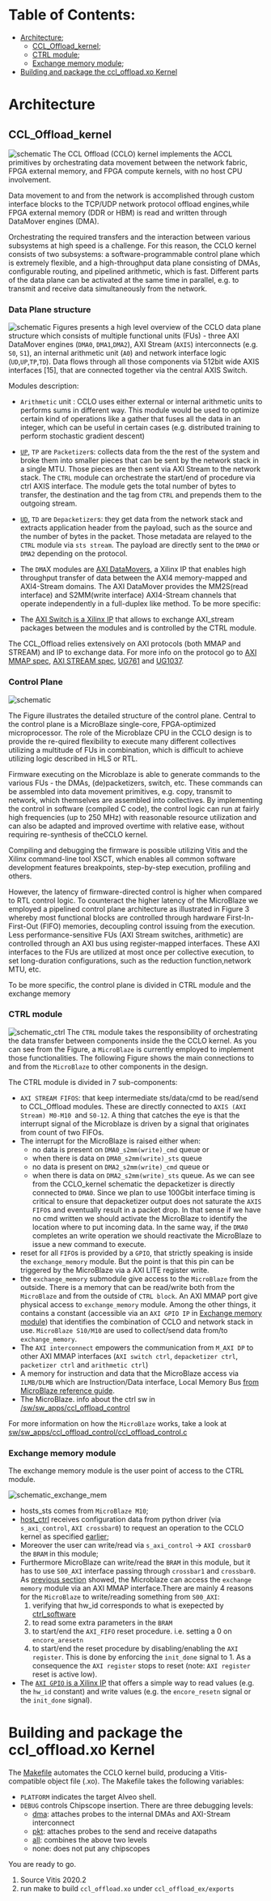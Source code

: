 
# Table of Contents:
- [Architecture](#Architecture);
  - [CCL_Offload_kernel](#CCL_Offload_kernel);
  - [CTRL module](#CTRL-module);
  - [Exchange memory module](#Exchange-memory-module);
- [Building and package the ccl_offload.xo Kernel](#Building-and-package-the-ccl_offload.xo-Kernel)

# Architecture

## CCL_Offload_kernel
![schematic](../docs/images/drawing_offload.svg)
The  CCL  Offload  (CCLO)  kernel  implements  the  ACCL primitives  by  orchestrating  data  movement  between  the  network  fabric,  FPGA  external  memory,  and  FPGA  compute kernels, with no host CPU involvement. 

Data movement to and from  the  network  is  accomplished  through  custom  interface blocks  to  the  TCP/UDP  network  protocol  offload  engines,while  FPGA  external  memory  (DDR  or  HBM)  is  read  and written through DataMover engines (DMA).

Orchestrating the required transfers and the interaction between various subsystems at high speed is a challenge. For this reason, the CCLO kernel consists of two subsystems: a software-programmable control plane which is extremely flexible, and a high-throughput data plane consisting of DMAs, configurable routing,  and  pipelined  arithmetic,  which  is  fast.  Different parts  of  the  data  plane  can  be  activated  at  the  same  time  in parallel, e.g. to transmit and receive data simultaneously from the  network.  


### Data Plane structure

![schematic](../docs/images/drawing_offload_data_plane_with_datapath_simplified.svg)
Figures presents  a  high  level  overview  of  the  CCLO data  plane  structure  which  consists  of  multiple  functional units (FUs) - three AXI DataMover engines (``DMA0``, ``DMA1``,``DMA2``),  AXI  Stream  (``AXIS``)  interconnects  (e.g.  ``S0``,  ``S1``),  an internal arithmetic unit (``A0``) and network interface logic (``UD``,``UP``,``TP``,``TD``). Data flows through all those components via 512bit wide AXIS interfaces [15], that are connected together via the central AXIS Switch.

 Modules description:
  - ``Arithmetic`` unit : CCLO uses either external or internal arithmetic units to performs sums in different way. This module would be used to optimize certain kind of operations like a gather that fuses all the data in an integer, which can be useful in certain cases (e.g. distributed training to perform stochastic gradient descent)
  - [``UP``](hls/vnx_intf/vnx_depacketizer.cpp), ``TP`` are ``Packetizer``s: collects data from the the rest of the system and broke them into smaller pieces that can be sent by the network stack in a single MTU. Those pieces are then sent via AXI Stream to the network stack. The ``CTRL`` module can orchestrate the start/end of procedure via ctrl AXIS interface. The module gets the total number of bytes to transfer, the destination and the tag from ``CTRL`` and prepends them to the outgoing stream.
  - [``UD``](hls/vnx_intf/vnx_packetizer.cpp), ``TD`` are ``Depacketizer``s: they get data  from the network stack and extracts application header from the payload, such as the source and the number of bytes in the packet. Those metadata are relayed to the ``CTRL`` module via ``sts stream``. The payload are directly sent to the ``DMA0`` or ``DMA2`` depending on the protocol.
  - The ``DMA``X modules are [AXI DataMovers](https://www.xilinx.com/support/documentation/ip_documentation/axi_datamover/v5_1/pg022_axi_datamover.pdf), a Xilinx IP that enables high throughput transfer of data between the AXI4 memory-mapped and AXI4-Stream domains. The AXI DataMover provides the MM2S(read interface) and S2MM(write interface) AXI4-Stream channels that operate independently in a full-duplex like method. To be more specific:
    
  - The [AXI Switch is a Xilinx IP](https://www.xilinx.com/support/documentation/ip_documentation/axis_infrastructure_ip_suite/v1_1/pg085-axi4stream-infrastructure.pdf) that allows to exchange AXI_stream packages between the modules and is controlled by the CTRL module.

The CCL_Offload relies extensively on AXI protocols (both MMAP and STREAM) and IP to exchange data. For more info on the protocol go to [AXI MMAP spec](https://developer.arm.com/docs/ihi0022/e?_ga=2.67820049.1631882347.1556009271-151447318.1544783517), [AXI STREAM spec](https://developer.arm.com/docs/ihi0051/latest), [UG761](https://www.xilinx.com/support/documentation/ip_documentation/axi_ref_guide/latest/ug761_axi_reference_guide.pdf) and [UG1037](https://www.xilinx.com/support/documentation/ip_documentation/axi_ref_guide/latest/ug1037-vivado-axi-reference-guide.pdf).

### Control Plane
![schematic](../docs/images/drawing_ctrl_plane_simplified.svg)

The Figure illustrates  the  detailed  structure  of  the  control plane.  Central  to  the  control  plane  is  a  MicroBlaze  single-core,  FPGA-optimized  microprocessor.  The  role  of  the Microblaze  CPU  in  the  CCLO  design  is  to  provide  the  re-quired flexibility to execute many different collectives utilizing a  multitude  of  FUs  in  combination,  which  is  difficult  to achieve  utilizing  logic  described  in  HLS  or  RTL.  

Firmware executing  on  the  Microblaze  is  able  to  generate  commands to  the  various  FUs  -  the  DMAs,  (de)packetizers,  switch, etc.  These  commands  can  be  assembled  into data  movement primitives,  e.g.  copy,  transmit  to  network,  which  themselves are assembled into collectives. By implementing the control in software (compiled C code), the control logic can run at fairly high  frequencies  (up  to  250  MHz)  with  reasonable  resource utilization  and  can  also  be  adapted  and  improved  overtime  with  relative  ease,  without  requiring  re-synthesis  of  theCCLO kernel. 

Compiling and debugging the firmware is possible utilizing Vitis and the Xilinx command-line tool XSCT, which  enables  all  common  software  development  features  breakpoints, step-by-step execution, profiling and others. 

However, the latency of firmware-directed control is higher when compared to RTL control logic. To counteract the higher latency  of  the  MicroBlaze  we  employed  a  pipelined  control plane  architecture  as  illustrated  in  Figure  3  whereby  most functional  blocks  are  controlled  through  hardware  First-In-First-Out  (FIFO)  memories,  decoupling  control  issuing  from the  execution.  Less  performance-sensitive  FUs  (AXI  Stream switches, arithmetic) are controlled through an AXI bus using register-mapped  interfaces.  These  AXI  interfaces  to  the  FUs are  utilized  at  most  once  per  collective  execution,  to  set long-duration  configurations,  such  as  the  reduction  function,network MTU, etc.

To be more specific, the control plane is divided in CTRL module and the exchange memory
### CTRL module
![schematic_ctrl](../docs/images/drawing_ctrl.svg)
The ``CTRL`` module takes the responsibility of orchestrating the data transfer between components inside the the CCLO kernel. As you can see from the Figure, a  ``MicroBlaze`` is currently employed to implement those functionalities.
The following Figure shows the main connections to and from the ``MicroBlaze`` to other components in the design.

The CTRL module is divided in 7 sub-components:
- ``AXI STREAM FIFOS``: that keep intermediate sts/data/cmd to be read/send to CCL_Offload modules. These are directly connected to ``AXIS (AXI Stream) M0-M10 ``and ``S0-12``. A thing that catches the eye is that the interrupt signal of the Microblaze is driven by a signal that originates from count of two FIFOs.
- The interrupt for the MicroBlaze is raised either when:
  - no data is present on ``DMA0_s2mm(write)_cmd`` queue or
  - when there is data on ``DMA0_s2mm(write)_sts`` queue 
  - no data is present on ``DMA2_s2mm(write)_cmd`` queue or
  - when there is data on ``DMA2_s2mm(write)_sts`` queue.
  As we can see from the CCLO_kernel schematic the depacketizer is directly connected to ``DMA0``. Since we plan to use 100Gbit interface timing is critical to ensure that depacketizer output does not saturate the ``AXIS FIFO``s and eventually result in a packet drop. In that sense if we have no cmd written we should activate the MicroBlaze to identify the location where to put incoming data. In the same way, if the ``DMA0`` completes an write operation we should reactivate the MicroBlaze to issue a new command to execute. 
- reset for all ``FIFO``s is provided by a ``GPIO``, that strictly speaking is inside the ``exchange_memory`` module. But the point is that this pin can be triggered by the MicroBlaze via a AXI LITE register write. 
-  the ``exchange_memory`` submodule give access to the ``MicroBlaze`` from the outside.   There is a memory that can be read/write both from the ``MicroBlaze`` and from the outside of ``CTRL block``. An AXI MMAP port give physical access to ``exchange_memory`` module.  Among the other things, it contains a constant (accessible via an ``AXI GPIO IP`` in [Exchange memory module](#exchange-memory-module)) that identifies the combination of CCLO and network stack in use. 
 ``MicroBlaze S10/M10`` are used to collect/send data from/to ``exchange_memory``. 
- The ``AXI interconnect`` empowers the communication from ``M_AXI DP`` to other AXI MMAP ìnterfaces (``AXI switch ctrl``, ``depacketizer ctrl``, ``packetizer ctrl`` and ``arithmetic ctrl``)
- A memory for instruction and data that the MicroBlaze access via ``ILMB/DLMB`` which are Instruction/Data interface, Local Memory Bus [from MicroBlaze reference guide](https://www.xilinx.com/support/documentation/sw_manuals/mb_ref_guide.pdf).
- The MicroBlaze. info about the ctrl sw in [/sw/sw_apps/ccl_offload_control](/sw/sw_apps/ccl_offload_control)

For more information on how the ``MicroBlaze`` works, take a look at [sw/sw_apps/ccl_offload_control/ccl_offload_control.c](sw/sw_apps/ccl_offload_control/ccl_offload_control.c)

### Exchange memory module
The exchange memory module is the user point of access to the CTRL module.

![schematic_exchange_mem](../docs/images/drawing_exchange_mem.svg)
- hosts_sts comes from ``MicroBlaze M10``;
- [host_ctrl](hls/hostctrl/hostctrl.cpp) receives configuration data from python driver (via ``s_axi_control``, ``AXI crossbar0``) to request an operation to the CCLO kernel as specified  [earlier](#hw-kernel-parameters-(BASEADDR+0));
- Moreover the user can write/read via ``s_axi_control`` -> ``AXI crossbar0``  the ``BRAM`` in this module;
- Furthermore MicroBlaze can write/read the ``BRAM`` in this module, but it has to use ``S00_AXI`` interface passing through ``crossbar1`` and ``crossbar0``. As [previous section](#ctrl-module) showed, the Microblaze can access the ``exchange memory`` module via an AXI MMAP interface.There are mainly 4 reasons for the ``MicroBlaze`` to write/reading something from ``S00_AXI``:
  1. verifying that hw_id corresponds to what is exepected by [ctrl_software](/sw/sw_apps/ccl_offload_control/src/ccl_offload_control.c)
  2. to read some extra parameters in the ``BRAM``
  4. to start/end the ``AXI_FIFO`` reset procedure. i.e. setting a 0 on ``encore_aresetn`` 
  5. to start/end the reset procedure by disabling/enabling the ``AXI register``. This is done by enforcing the ``init_done`` signal to 1. As a consequence the ``AXI register`` stops to reset (note: ``AXI register`` reset is active low).
- The [``AXI GPIO`` is a Xilinx IP](https://www.xilinx.com/support/documentation/ip_documentation/axi_gpio/v2_0/pg144-axi-gpio.pdf) that offers a simple way to read values (e.g. the ``hw_id`` constant) and write values (e.g. the ``encore_resetn`` signal or the ``init_done`` signal). 

# Building and package the ccl_offload.xo Kernel
The [Makefile](Makefile) automates the CCLO kernel build, producing a Vitis-compatible object file (.xo). The Makefile takes the following variables:
  - `PLATFORM` indicates the target Alveo shell.
  - `DEBUG` controls Chipscope insertion. There are three debugging levels:
    - [dma](kernel/tcl/debug_dma.tcl): attaches probes to the internal DMAs and AXI-Stream interconnect
    - [pkt](kernel/tcl/debug_pkt.tcl):  attaches probes to the send and receive datapaths
    - [all](kernel/tcl/debug_all.tcl): combines the above two levels
    - none: does not put any chipscopes

You are ready to go.

1. Source Vitis 2020.2
1. run make to build ``ccl_offload.xo`` under ``ccl_offload_ex/exports``